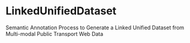 # LinkedUnifiedDataset
Semantic Annotation Process to Generate a Linked Unified Dataset from Multi-modal Public Transport Web Data
